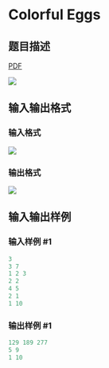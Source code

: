# Colorful Eggs

## 题目描述

[problemUrl]: https://uva.onlinejudge.org/index.php?option=com_onlinejudge&Itemid=8&category=242&page=show_problem&problem=3193

[PDF](https://uva.onlinejudge.org/external/120/p12042.pdf)

![](https://cdn.luogu.com.cn/upload/vjudge_pic/UVA12042/15df73a0c4deac4d28dc15d85b39babbad773ece.png)

## 输入输出格式

### 输入格式

![](https://cdn.luogu.com.cn/upload/vjudge_pic/UVA12042/169c11eedbd5293c25237a265eb0dee26f15ca3f.png)

### 输出格式

![](https://cdn.luogu.com.cn/upload/vjudge_pic/UVA12042/be69c191a42306a4a3547cb54d4998f11241fbb8.png)

## 输入输出样例

### 输入样例 #1

```cpp
3
3 7
1 2 3
2 2
4 5
2 1
1 10
```


### 输出样例 #1

```cpp
129 189 277
5 9
1 10
```


